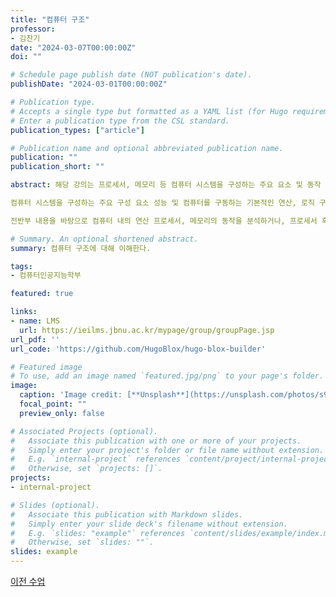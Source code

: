 ```yaml
---
title: "컴퓨터 구조"
professor:
- 김찬기
date: "2024-03-07T00:00:00Z"
doi: ""

# Schedule page publish date (NOT publication's date).
publishDate: "2024-03-01T00:00:00Z"

# Publication type.
# Accepts a single type but formatted as a YAML list (for Hugo requirements).
# Enter a publication type from the CSL standard.
publication_types: ["article"]

# Publication name and optional abbreviated publication name.
publication: ""
publication_short: ""

abstract: 해당 강의는 프로세서, 메모리 등 컴퓨터 시스템을 구성하는 주요 요소 및 동작 원리를 이해하고, 동작과정에서 거치는 소프트웨어/하드웨어 간 상호작용에 대한 이해 목적으로 한다. 

컴퓨터 시스템을 구성하는 주요 구성 요소 성능 및 컴퓨터를 구동하는 기본적인 연산, 로직 구조 및 이를 활용한 인스트럭션 동작에 대해 이해한다.

전반부 내용을 바탕으로 컴퓨터 내의 연산 프로세서, 메모리의 동작을 분석하거나, 프로세서 혹은 클레스터 컴퓨팅에서의 병렬 동작을 이해한다.

# Summary. An optional shortened abstract.
summary: 컴퓨터 구조에 대해 이해한다.

tags:
- 컴퓨터인공지능학부

featured: true

links:
- name: LMS
  url: https://ieilms.jbnu.ac.kr/mypage/group/groupPage.jsp
url_pdf: ''
url_code: 'https://github.com/HugoBlox/hugo-blox-builder'

# Featured image
# To use, add an image named `featured.jpg/png` to your page's folder. 
image:
  caption: 'Image credit: [**Unsplash**](https://unsplash.com/photos/s9CC2SKySJM)'
  focal_point: ""
  preview_only: false

# Associated Projects (optional).
#   Associate this publication with one or more of your projects.
#   Simply enter your project's folder or file name without extension.
#   E.g. `internal-project` references `content/project/internal-project/index.md`.
#   Otherwise, set `projects: []`.
projects:
- internal-project

# Slides (optional).
#   Associate this publication with Markdown slides.
#   Simply enter your slide deck's filename without extension.
#   E.g. `slides: "example"` references `content/slides/example/index.md`.
#   Otherwise, set `slides: ""`.
slides: example
---
```


[이전 수업](/publication/conference-paper/)
